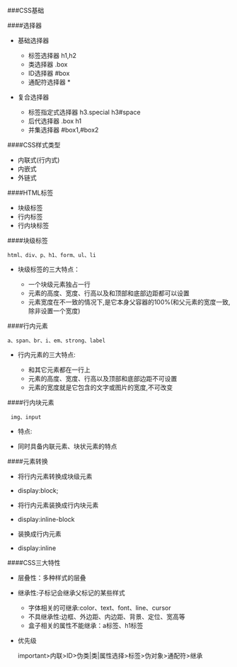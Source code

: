###CSS基础


####选择器

* 基础选择器

  * 标签选择器 h1,h2
  * 类选择器   .box
  * ID选择器   #box
  * 通配符选择器 *


* 复合选择器

  * 标签指定式选择器 h3.special h3#space
  * 后代选择器  .box h1
  * 并集选择器 #box1,#box2
  
  
  
####CSS样式类型

* 内联式(行内式)
* 内嵌式
* 外链式


####HTML标签
 
 * 块级标签
 * 行内标签
 * 行内块标签
 
####块级标签
 
    html、div、p、h1、form、ul、li
  
* 块级标签的三大特点：

  * 一个块级元素独占一行
  * 元素的高度、宽度、行高以及和顶部和底部边距都可以设置
  * 元素宽度在不一致的情况下,是它本身父容器的100%(和父元素的宽度一致,除非设置一个宽度)

####行内元素

    a、span、br、i、em、strong、label
    
* 行内元素的三大特点:

  * 和其它元素都在一行上
  * 元素的高度、宽度、行高以及顶部和底部边距不可设置
  * 元素的宽度就是它包含的文字或图片的宽度,不可改变
   
####行内块元素

     img、input
 
 * 特点:
   
  *  同时具备内联元素、块状元素的特点
  
  
####元素转换

  * 将行内元素转换成块级元素
  
   * display:block;
   
   
  * 将行内元素装换成行内块元素
  
   * display:inline-block
   
   
  * 装换成行内元素
  
   * display:inline
   
   
####CSS三大特性

 * 层叠性：多种样式的层叠
 
 * 继承性:子标记会继承父标记的某些样式
 
   * 字体相关的可继承:color、text、font、line、cursor
   * 不具继承性:边框、外边距、内边距、背景、定位、宽高等
   *  盒子相关的属性不能继承：a标签、h1标签
   
   
 * 优先级
 
   important>内联>ID>伪类|类|属性选择>标签>伪对象>通配符>继承
